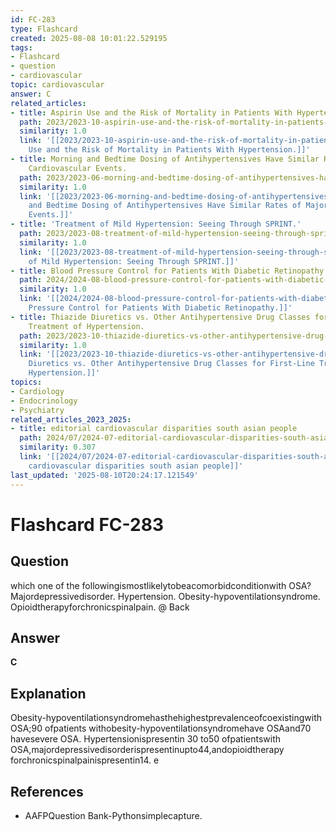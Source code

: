 ```yaml
---
id: FC-283
type: Flashcard
created: 2025-08-08 10:01:22.529195
tags:
- Flashcard
- question
- cardiovascular
topic: cardiovascular
answer: C
related_articles:
- title: Aspirin Use and the Risk of Mortality in Patients With Hypertension.
  path: 2023/2023-10-aspirin-use-and-the-risk-of-mortality-in-patients-with-hyper.md
  similarity: 1.0
  link: '[[2023/2023-10-aspirin-use-and-the-risk-of-mortality-in-patients-with-hyper|Aspirin
    Use and the Risk of Mortality in Patients With Hypertension.]]'
- title: Morning and Bedtime Dosing of Antihypertensives Have Similar Rates of Major
    Cardiovascular Events.
  path: 2023/2023-06-morning-and-bedtime-dosing-of-antihypertensives-have-similar.md
  similarity: 1.0
  link: '[[2023/2023-06-morning-and-bedtime-dosing-of-antihypertensives-have-similar|Morning
    and Bedtime Dosing of Antihypertensives Have Similar Rates of Major Cardiovascular
    Events.]]'
- title: 'Treatment of Mild Hypertension: Seeing Through SPRINT.'
  path: 2023/2023-08-treatment-of-mild-hypertension-seeing-through-sprint.md
  similarity: 1.0
  link: '[[2023/2023-08-treatment-of-mild-hypertension-seeing-through-sprint|Treatment
    of Mild Hypertension: Seeing Through SPRINT.]]'
- title: Blood Pressure Control for Patients With Diabetic Retinopathy.
  path: 2024/2024-08-blood-pressure-control-for-patients-with-diabetic-retinopath.md
  similarity: 1.0
  link: '[[2024/2024-08-blood-pressure-control-for-patients-with-diabetic-retinopath|Blood
    Pressure Control for Patients With Diabetic Retinopathy.]]'
- title: Thiazide Diuretics vs. Other Antihypertensive Drug Classes for First-Line
    Treatment of Hypertension.
  path: 2023/2023-10-thiazide-diuretics-vs-other-antihypertensive-drug-classes-fo.md
  similarity: 1.0
  link: '[[2023/2023-10-thiazide-diuretics-vs-other-antihypertensive-drug-classes-fo|Thiazide
    Diuretics vs. Other Antihypertensive Drug Classes for First-Line Treatment of
    Hypertension.]]'
topics:
- Cardiology
- Endocrinology
- Psychiatry
related_articles_2023_2025:
- title: editorial cardiovascular disparities south asian people
  path: 2024/07/2024-07-editorial-cardiovascular-disparities-south-asian-people.md
  similarity: 0.307
  link: '[[2024/07/2024-07-editorial-cardiovascular-disparities-south-asian-people|editorial
    cardiovascular disparities south asian people]]'
last_updated: '2025-08-10T20:24:17.121549'
---
```


# Flashcard FC-283

## Question

which one of the followingismostlikelytobeacomorbidconditionwith OSA? Majordepressivedisorder. Hypertension. Obesity-hypoventilationsyndrome. Opioidtherapyforchronicspinalpain. @ Back

## Answer

**C**

## Explanation

Obesity-hypoventilationsyndromehasthehighestprevalenceofcoexistingwith OSA;90 ofpatients withobesity-hypoventilationsyndromehave OSAand70 havesevere OSA. Hypertensionispresentin 30 to50 ofpatientswith OSA,majordepressivedisorderispresentinupto44,andopioidtherapy forchronicspinalpainispresentin14. e

## References

- AAFPQuestion Bank-Pythonsimplecapture.

